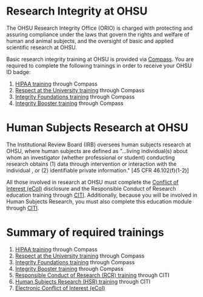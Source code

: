 # Research Integrity at OHSU

The OHSU Research Integrity Office (ORIO) is charged with protecting and assuring compliance under the laws that govern the rights and welfare of human and animal subjects, and the oversight of basic and applied scientific research at OHSU.

Basic research integrity training at OHSU is provided via [Compass](https://o2.ohsu.edu/compass). You are required to complete the following trainings in order to receive your OHSU ID badge:

1. [HIPAA training](https://o2.ohsu.edu/compass) through Compass
2. [Respect at the University training](https://o2.ohsu.edu/compass) through Compass
3. [Integrity Foundations training](https://o2.ohsu.edu/compass) through Compass
4. [Integrity Booster training](https://o2.ohsu.edu/compass) through Compass

# Human Subjects Research at OHSU

The Institutional Review Board (IRB) oversees human subjects research at OHSU, where human subjects are defined as "...living individual(s) about whom an investigator (whether professional or student) conducting research obtains (1) data through intervention or interaction with the individual , or (2) identifiable private information." [45 CFR 46.102(f)(1-2)]

All those involved in research at OHSU must complete the [Conflict of Interest (eCoI)](https://bigbrain.ohsu.edu/coi/) disclosure and the Responsible Conduct of Research education training through [CITI](http://www.ohsu.edu/xd/about/services/integrity/training/rcr-training.cfm). Additionally, because you will be involved in Human Subjects Research, you must also complete this education module through [CITI](https://www.citiprogram.org/members/index.cfm?pageID=50).

# Summary of required trainings

1. [HIPAA training](https://o2.ohsu.edu/compass) through Compass
2. [Respect at the University training](https://o2.ohsu.edu/compass) through Compass
3. [Integrity Foundations training](https://o2.ohsu.edu/compass) through Compass
4. [Integrity Booster training](https://o2.ohsu.edu/compass) through Compass
5. [Responsible Conduct of Research (RCR) training](http://www.ohsu.edu/xd/about/services/integrity/training/rcr-training.cfm) through CITI
6. [Human Subjects Research (HSR) training](https://www.citiprogram.org/members/index.cfm?pageID=50) through CITI
7. [Electronic Conflict of Interest (eCoI)](https://bigbrain.ohsu.edu/coi/) 
